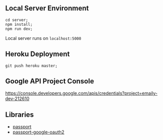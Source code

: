 ## Local Server Environment
```
cd server;
npm install;
npm run dev;
```

Local server runs on `localhost:5000`

## Heroku Deployment
```
git push heroku master;
```

## Google API Project Console
https://console.developers.google.com/apis/credentials?project=emaily-dev-212610

## Libraries
- [passport](http://www.passportjs.org/)
- [passport-google-oauth2](https://github.com/jaredhanson/passport-google-oauth2)
